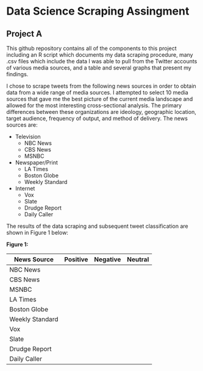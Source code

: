 # Data Science Scraping Assingment
## Project A

This github repository contains all of the components to this project including an R script which documents my data scraping procedure, many .csv files which include the data I was able to pull from the Twitter accounts of various media sources, and a table and several graphs that present my findings.

I chose to scrape tweets from the following news sources in order to obtain data from a wide range of media sources. I attempted to select 10 media sources that gave me the best picture of the current media landscape and allowed for the most interesting cross-sectional analysis. The primary differences between these organizations are ideology, geographic location, target audience, frequency of output, and method of delivery. The news sources are:

*  Television
   *  NBC News
   *  CBS News
   *  MSNBC
*  Newspaper/Print
   *  LA Times
   *  Boston Globe
   *  Weekly Standard
*  Internet
   *  Vox
   *  Slate
   *  Drudge Report
   *  Daily Caller

The results of the data scraping and subsequent tweet classification are shown in Figure 1 below:

**Figure 1:**

News Source | Positive | Negative | Neutral
------------|----------|----------|---------
NBC News | | | 
CBS News | | | 
MSNBC | | | 
LA Times | | | 
Boston Globe | | | 
Weekly Standard | | | 
Vox | | | 
Slate | | | 
Drudge Report | | | 
Daily Caller | | | 
